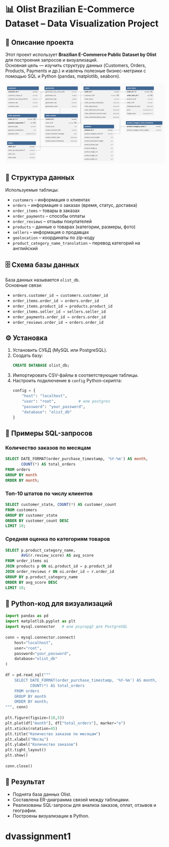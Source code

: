 # 📊 Olist Brazilian E-Commerce Dataset – Data Visualization Project

## 📌 Описание проекта
Этот проект использует **Brazilian E-Commerce Public Dataset by Olist** для построения запросов и визуализаций.  
Основная цель — изучить структуру данных (Customers, Orders, Products, Payments и др.) и извлечь полезные бизнес-метрики с помощью SQL и Python (pandas, matplotlib, seaborn).  

![ERD](images/image1.png)

## 📂 Структура данных
Используемые таблицы:
- `customers` – информация о клиентах  
- `orders` – информация о заказах (время, статус, доставка)  
- `order_items` – товары в заказах  
- `order_payments` – способы оплаты  
- `order_reviews` – отзывы покупателей  
- `products` – данные о товарах (категории, размеры, фото)  
- `sellers` – информация о продавцах  
- `geolocation` – координаты по zip-коду  
- `product_category_name_translation` – перевод категорий на английский  

## 🗄️ Схема базы данных
База данных называется `olist_db`.  
Основные связи:
- `orders.customer_id → customers.customer_id`  
- `order_items.order_id → orders.order_id`  
- `order_items.product_id → products.product_id`  
- `order_items.seller_id → sellers.seller_id`  
- `order_payments.order_id → orders.order_id`  
- `order_reviews.order_id → orders.order_id`  

## ⚙️ Установка
1. Установить СУБД (MySQL или PostgreSQL).  
2. Создать базу:
   ```sql
   CREATE DATABASE olist_db;
   ```
3. Импортировать CSV-файлы в соответствующие таблицы.  
4. Настроить подключение в `config` Python-скрипта:
   ```python
   config = {
       "host": "localhost",
       "user": "root",          # или postgres
       "password": "your_password",
       "database": "olist_db"
   }
   ```

## 📑 Примеры SQL-запросов
### Количество заказов по месяцам
```sql
SELECT DATE_FORMAT(order_purchase_timestamp, '%Y-%m') AS month,
       COUNT(*) AS total_orders
FROM orders
GROUP BY month
ORDER BY month;
```

### Топ-10 штатов по числу клиентов
```sql
SELECT customer_state, COUNT(*) AS customer_count
FROM customers
GROUP BY customer_state
ORDER BY customer_count DESC
LIMIT 10;
```

### Средняя оценка по категориям товаров
```sql
SELECT p.product_category_name,
       AVG(r.review_score) AS avg_score
FROM order_items oi
JOIN products p ON oi.product_id = p.product_id
JOIN order_reviews r ON oi.order_id = r.order_id
GROUP BY p.product_category_name
ORDER BY avg_score DESC
LIMIT 10;
```

## 🐍 Python-код для визуализаций
```python
import pandas as pd
import matplotlib.pyplot as plt
import mysql.connector   # или psycopg2 для PostgreSQL

conn = mysql.connector.connect(
    host="localhost",
    user="root",
    password="your_password",
    database="olist_db"
)

df = pd.read_sql("""
    SELECT DATE_FORMAT(order_purchase_timestamp, '%Y-%m') AS month,
           COUNT(*) AS total_orders
    FROM orders
    GROUP BY month
    ORDER BY month;
""", conn)

plt.figure(figsize=(10,5))
plt.plot(df["month"], df["total_orders"], marker="o")
plt.xticks(rotation=45)
plt.title("Количество заказов по месяцам")
plt.xlabel("Месяц")
plt.ylabel("Количество заказов")
plt.tight_layout()
plt.show()

conn.close()
```

## 🚀 Результат
- Поднята база данных Olist.  
- Составлена ER-диаграмма связей между таблицами.  
- Реализованы SQL-запросы для анализа заказов, оплат, отзывов и географии.  
- Построены визуализации в Python.  
# dvassignment1
